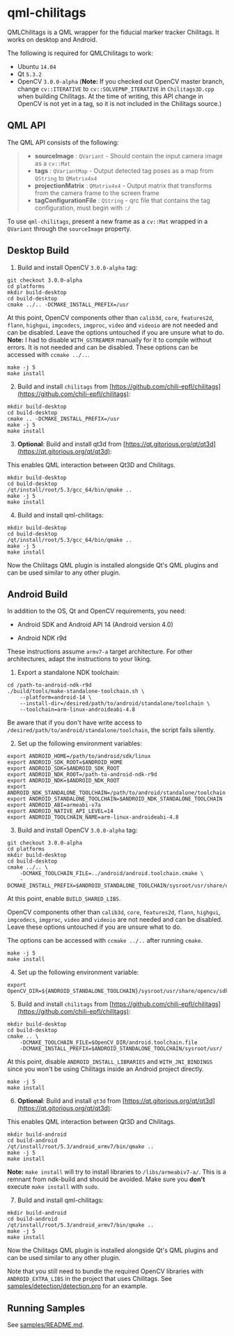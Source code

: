 qml-chilitags
=============

QMLChilitags is a QML wrapper for the fiducial marker tracker Chilitags. It works on desktop and Android.

The following is required for QMLChilitags to work:

  - Ubuntu `14.04`
  - Qt `5.3.2`
  - OpenCV `3.0.0-alpha` (**Note:** If you checked out OpenCV master branch, change `cv::ITERATIVE` to `cv::SOLVEPNP_ITERATIVE` in `Chilitags3D.cpp` when building Chilitags. At the time of writing, this API change in OpenCV is not yet in a tag, so it is not included in the Chilitags source.)

QML API
-------

The QML API consists of the following:

>  - **sourceImage** : `QVariant` - Should contain the input camera image as a `cv::Mat`
>  - **tags** : `QVariantMap` - Output detected tag poses as a map from `QString` to `QMatrix4x4`
>  - **projectionMatrix** : `QMatrix4x4` - Output matrix that transforms from the camera frame to the screen frame
>  - **tagConfigurationFile** : `QString` - qrc file that contains the tag configuration, must begin with `:/`

To use `qml-chilitags`, present a new frame as a `cv::Mat` wrapped in a `QVariant` through the `sourceImage` property.

Desktop Build
-------------

1. Build and install OpenCV `3.0.0-alpha` tag:

  ```
  git checkout 3.0.0-alpha
  cd platforms
  mkdir build-desktop
  cd build-desktop
  cmake ../.. -DCMAKE_INSTALL_PREFIX=/usr
  ```

  At this point, OpenCV components other than `calib3d`, `core`, `features2d`, `flann`, `highgui`, `imgcodecs`, `imgproc`, `video` and `videoio` are not needed and can be disabled. Leave the options untouched if you are unsure what to do. **Note:** I had to disable `WITH_GSTREAMER` manually for it to compile without errors. It is not needed and can be disabled. These options can be accessed with `ccmake ../..`.

  ```
  make -j 5
  make install
  ```

2. Build and install `chilitags` from [https://github.com/chili-epfl/chilitags](https://github.com/chili-epfl/chilitags):

  ```
  mkdir build-desktop
  cd build-desktop
  cmake .. -DCMAKE_INSTALL_PREFIX=/usr
  make -j 5
  make install
  ```

3. **Optional**: Build and install qt3d from [https://qt.gitorious.org/qt/qt3d](https://qt.gitorious.org/qt/qt3d):

  This enables QML interaction between Qt3D and Chilitags.

  ```
  mkdir build-desktop
  cd build-desktop
  /qt/install/root/5.3/gcc_64/bin/qmake ..
  make -j 5
  make install
  ```

4. Build and install qml-chilitags:

  ```
  mkdir build-desktop
  cd build-desktop
  /qt/install/root/5.3/gcc_64/bin/qmake ..
  make -j 5
  make install
  ```

  Now the Chilitags QML plugin is installed alongside Qt's QML plugins and can be used similar to any other plugin.

Android Build
-------------

In addition to the OS, Qt and OpenCV requirements, you need:

  - Android SDK and Android API 14 (Android version 4.0)

  - Android NDK r9d

These instructions assume `armv7-a` target architecture. For other architectures, adapt the instructions to your liking.

1. Export a standalone NDK toolchain:

  ```
  cd /path-to-android-ndk-r9d
  ./build/tools/make-standalone-toolchain.sh \
      --platform=android-14 \
      --install-dir=/desired/path/to/android/standalone/toolchain \
      --toolchain=arm-linux-androideabi-4.8
  ```

  Be aware that if you don't have write access to `/desired/path/to/android/standalone/toolchain`, the script fails silently.

2. Set up the following environment variables:

  ```
  export ANDROID_HOME=/path/to/android/sdk/linux
  export ANDROID_SDK_ROOT=$ANDROID_HOME
  export ANDROID_SDK=$ANDROID_SDK_ROOT
  export ANDROID_NDK_ROOT=/path-to-android-ndk-r9d
  export ANDROID_NDK=$ANDROID_NDK_ROOT
  export ANDROID_NDK_STANDALONE_TOOLCHAIN=/path/to/android/standalone/toolchain
  export ANDROID_STANDALONE_TOOLCHAIN=$ANDROID_NDK_STANDALONE_TOOLCHAIN
  export ANDROID_ABI=armeabi-v7a
  export ANDROID_NATIVE_API_LEVEL=14
  export ANDROID_TOOLCHAIN_NAME=arm-linux-androideabi-4.8
  ```

3. Build and install OpenCV `3.0.0-alpha` tag:

  ```
  git checkout 3.0.0-alpha
  cd platforms
  mkdir build-desktop
  cd build-desktop
  cmake ../.. \
      -DCMAKE_TOOLCHAIN_FILE=../android/android.toolchain.cmake \
      -DCMAKE_INSTALL_PREFIX=$ANDROID_STANDALONE_TOOLCHAIN/sysroot/usr/share/opencv/
  ```

  At this point, enable `BUILD_SHARED_LIBS`.

  OpenCV components other than `calib3d`, `core`, `features2d`, `flann`, `highgui`, `imgcodecs`, `imgproc`, `video` and `videoio` are not needed and can be disabled. Leave these options untouched if you are unsure what to do.

  The options can be accessed with `ccmake ../..` after running `cmake`.

  ```
  make -j 5
  make install
  ```

4. Set up the following environment variable:

  ```
  export OpenCV_DIR=${ANDROID_STANDALONE_TOOLCHAIN}/sysroot/usr/share/opencv/sdk/native/jni/
  ```

5. Build and install `chilitags` from [https://github.com/chili-epfl/chilitags](https://github.com/chili-epfl/chilitags):

  ```
  mkdir build-desktop
  cd build-desktop
  cmake .. \
      -DCMAKE_TOOLCHAIN_FILE=$OpenCV_DIR/android.toolchain.file
      -DCMAKE_INSTALL_PREFIX=$ANDROID_STANDALONE_TOOLCHAIN/sysroot/usr/
  ```

  At this point, disable `ANDROID_INSTALL_LIBRARIES` and `WITH_JNI_BINDINGS` since you won't be using Chilitags inside an Android project directly.

  ```
  make -j 5
  make install
  ```

6. **Optional**: Build and install `qt3d` from [https://qt.gitorious.org/qt/qt3d](https://qt.gitorious.org/qt/qt3d):

  This enables QML interaction between Qt3D and Chilitags.

  ```
  mkdir build-android
  cd build-android
  /qt/install/root/5.3/android_armv7/bin/qmake ..
  make -j 5
  make install
  ```

**Note:** `make install` will try to install libraries to `/libs/armeabiv7-a/`. This is a remnant from ndk-build and should be avoided. Make sure you **don't** execute `make install` with `sudo`.

7. Build and install qml-chilitags:

  ```
  mkdir build-android
  cd build-android
  /qt/install/root/5.3/android_armv7/bin/qmake ..
  make -j 5
  make install
  ```

  Now the Chilitags QML plugin is installed alongside Qt's QML plugins and can be used similar to any other plugin.

  Note that you still need to bundle the required OpenCV libraries with `ANDROID_EXTRA_LIBS` in the project that uses Chilitags. See [samples/detection/detection.pro](samples/detection/detection.pro) for an example.

Running Samples
---------------

See [samples/README.md](samples/README.md).

